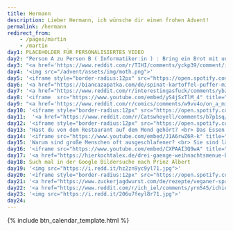 ```yaml
---
title: Hermann
description: Lieber Hermann, ich wünsche dir einen frohen Advent!
permalink: /hermann
redirect_from:
    - /pages/martin 
    - /martin
day1: PLACEHOLDER FÜR PERSONALISIERTES VIDEO
day2: "Person A zu Person B ( Informatiker:in ) : Bring ein Brot mit und wenn sie frische Eier haben bring sechs .... <br> Person B kommt zurück mit sechs Broten, denn sie hatten frische Eier."
day3: "<a href='https://www.reddit.com/r/TIHI/comments/yckp39/comment/itmt0na/'>Klick! (Reddit Link)</a>"
day4: '<img src="/advent/assets/img/moth.png">'
day5: '<iframe style="border-radius:12px" src="https://open.spotify.com/embed/track/4JjPEOCqAsLBZ9VJYfhxlX?utm_source=generator" width="100%" height="380" frameBorder="0" allowfullscreen="" allow="autoplay; clipboard-write; encrypted-media; fullscreen; picture-in-picture" loading="lazy"></iframe>'
day6: '<a href="https://biancazapatka.com/de/spinat-kartoffel-puffer-mit-kaese/">Noch keine Idee fürs Essen heute?</a>'
day7: '<a href="https://www.reddit.com/r/interestingasfuck/comments/ybz2g7/this_briefcase_is_secretly_a_gun/itji2j3/">Klick! (Reddit Link)</a>'
day8: '<iframe  src="https://www.youtube.com/embed/yS4jSxTlM_4" title="YouTube video player" frameborder="0" allow="accelerometer; clipboard-write; encrypted-media; gyroscope; picture-in-picture" allowfullscreen></iframe>'
day9: "<a href='https://www.reddit.com/r/comics/comments/w9vv4o/on_a_mission_oc/'>Klick für Emotionen</a>"
day10: '<iframe style="border-radius:12px" src="https://open.spotify.com/embed/track/0F1uwpAhOfcK0AHkQODdhM?utm_source=generator" width="100%" height="380" frameBorder="0" allowfullscreen="" allow="autoplay; clipboard-write; encrypted-media; fullscreen; picture-in-picture" loading="lazy"></iframe>'
day11:  '<a href="https://www.reddit.com/r/Catswhoyell/comments/b7p1sq/rububububu/">Klick für Cutie</a>'
day12: '<iframe style="border-radius:12px" src="https://open.spotify.com/embed/track/7v1XOSPvXC9Tir8xWAmHGw?utm_source=generator" width="100%" height="380" frameBorder="0" allowfullscreen="" allow="autoplay; clipboard-write; encrypted-media; fullscreen; picture-in-picture" loading="lazy"></iframe>'
day13: "Hast du von dem Restaurant auf dem Mond gehört? <br> Das Essen soll richtig gut sein aber hat keine Atmosphäre."
day14: '<iframe src="https://www.youtube.com/embed/J1A6rwZ6R-k" title="YouTube video player" frameborder="0" allow="accelerometer; autoplay; clipboard-write; encrypted-media; gyroscope; picture-in-picture" allowfullscreen></iframe>' 
day15: 'Warum sind große Menschen oft ausgeschlafener? <br> Sie sind länger im Bett.'
day16: '<iframe src="https://www.youtube.com/embed/CXPAAI3Q9wA" title="YouTube video player" frameborder="0" allow="accelerometer; autoplay; clipboard-write; encrypted-media; gyroscope; picture-in-picture" allowfullscreen></iframe>'
day17: '<a href="https://hierkochtalex.de/drei-gaenge-weihnachtsmenue-blog-hierkochtalex">Falls du noch ein Weihnachtsmenü brauchst</a>'
day18: Such mal in der Google Bildersuche nach Prinz Albert
day19: '<img src="https://i.redd.it/hz2zn9yc9yl71.jpg">'
day20: '<iframe style="border-radius:12px" src="https://open.spotify.com/embed/track/3vkQ5DAB1qQMYO4Mr9zJN6?utm_source=generator" width="100%" height="380" frameBorder="0" allowfullscreen="" allow="autoplay; clipboard-write; encrypted-media; fullscreen; picture-in-picture" loading="lazy"></iframe>'
day21: '<a href="https://www.zuckerjagdwurst.com/de/rezepte/veganer-spaghettikuerbis-al-forno">Wie wär's demnächst mal mit einem Spaghettti-Kürbis?</a>'
day22: '<a href="https://www.reddit.com/r/ich_iel/comments/yrn545/ichiel/">Klick für Augenrollen</a>'
day23: '<img src="https://i.redd.it/206u7feyl8r71.jpg">'
day24:
---
```


{% include btn_calendar_template.html %}